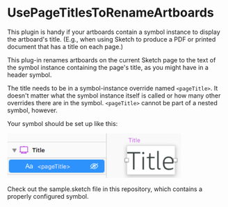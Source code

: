 # UsePageTitlesToRenameArtboards
This plugin is handy if your artboards contain a symbol instance to display the artboard's title. (E.g., when using Sketch to produce a PDF or printed document that has a title on each page.) 

This plug-in renames artboards on the current Sketch page to the text of the symbol instance containing the page's title, as you might have in a header symbol.

The title needs to be in a symbol-instance override named `<pageTitle>`. It doesn't matter what the symbol instance itself is called or how many other overrides there are in the symbol. `<pageTitle>` cannot be part of a nested symbol, however.
  
Your symbol should be set up like this:

<img src="/readme_images/sample.png" width="400">

Check out the sample.sketch file in this repository, which contains a properly configured symbol.
